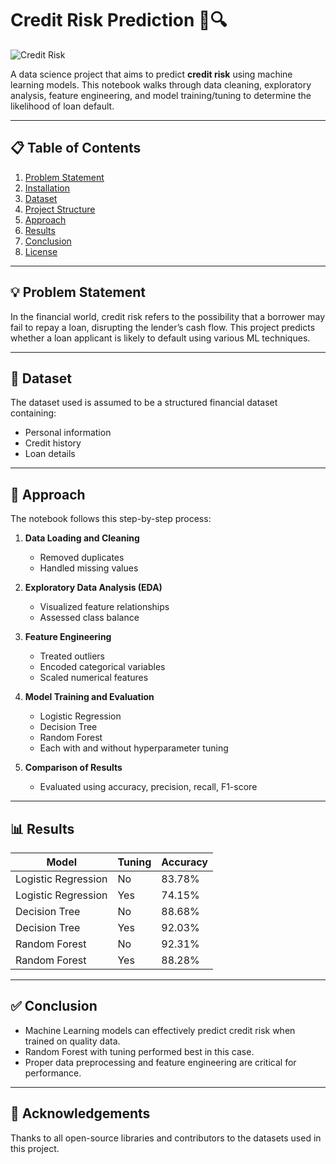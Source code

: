 # Credit Risk Prediction 🏦🔍

![Credit Risk](Credit%20Risk.jpg)

A data science project that aims to predict **credit risk** using machine learning models. This notebook walks through data cleaning, exploratory analysis, feature engineering, and model training/tuning to determine the likelihood of loan default.

---

## 📋 Table of Contents

1. [Problem Statement](#problem-statement)
2. [Installation](#installation)
3. [Dataset](#dataset)
4. [Project Structure](#project-structure)
5. [Approach](#approach)
6. [Results](#results)
7. [Conclusion](#conclusion)
8. [License](#license)

---

## 💡 Problem Statement

In the financial world, credit risk refers to the possibility that a borrower may fail to repay a loan, disrupting the lender’s cash flow. This project predicts whether a loan applicant is likely to default using various ML techniques.

---


## 📂 Dataset

The dataset used is assumed to be a structured financial dataset containing:
- Personal information
- Credit history
- Loan details


---

## 🧠 Approach

The notebook follows this step-by-step process:

1. **Data Loading and Cleaning**
   - Removed duplicates
   - Handled missing values

2. **Exploratory Data Analysis (EDA)**
   - Visualized feature relationships
   - Assessed class balance

3. **Feature Engineering**
   - Treated outliers
   - Encoded categorical variables
   - Scaled numerical features

4. **Model Training and Evaluation**
   - Logistic Regression
   - Decision Tree
   - Random Forest
   - Each with and without hyperparameter tuning

5. **Comparison of Results**
   - Evaluated using accuracy, precision, recall, F1-score

---

## 📊 Results

| Model              | Tuning        | Accuracy |
|-------------------|---------------|----------|
| Logistic Regression | No            | 83.78%   |
| Logistic Regression | Yes           | 74.15%   |
| Decision Tree       | No            | 88.68%   |
| Decision Tree       | Yes           | 92.03%   |
| Random Forest       | No            | 92.31%   |
| Random Forest       | Yes           | 88.28%   |


---

## ✅ Conclusion

- Machine Learning models can effectively predict credit risk when trained on quality data.
- Random Forest with tuning performed best in this case.
- Proper data preprocessing and feature engineering are critical for performance.

---

## 🙌 Acknowledgements

Thanks to all open-source libraries and contributors to the datasets used in this project.
